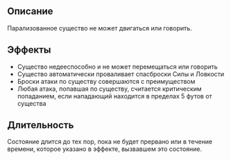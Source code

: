 ## Описание
Парализованное существо не может двигаться или говорить.

## Эффекты
- Существо недееспособно и не может перемещаться или говорить
- Существо автоматически проваливает спасброски Силы и Ловкости
- Броски атаки по существу совершаются с преимуществом
- Любая атака, попавшая по существу, считается критическим попаданием, если нападающий находится в пределах 5 футов от существа

## Длительность
Состояние длится до тех пор, пока не будет прервано или в течение времени, которое указано в эффекте, вызвавшем это состояние. 